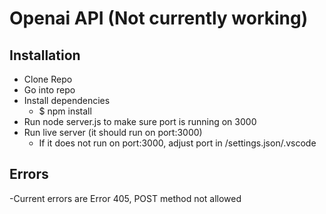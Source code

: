 # Openai API (Not currently working)

## Installation

- Clone Repo
- Go into repo
- Install dependencies
  - $ npm install
- Run node server.js to make sure port is running on 3000
- Run live server (it should run on port:3000)
  - If it does not run on port:3000, adjust port in /settings.json/.vscode

## Errors

-Current errors are Error 405, POST method not allowed
